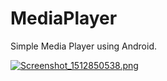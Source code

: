 # MediaPlayer

Simple Media Player using Android.

[![Screenshot_1512850538.png](https://s18.postimg.org/rqqxvw57d/Screenshot_1512850538.png)](https://postimg.org/image/c59mbxt91/)
